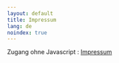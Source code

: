 ```yaml
---
layout: default
title: Impressum
lang: de
noindex: true
---
```


<div id="legal-holder">
  <!-- Fallback for no-JS visitors -->
  <noscript>
    <p>Zugang ohne Javascript : <a href="{{ site.url_legal }}">Impressum</a></p>
  </noscript>

  <!-- Frame starts empty -->
  <iframe id="frame" loading="lazy" style="width:100%; height:110vh; border:none;"></iframe>
</div>

<script>
document.addEventListener("DOMContentLoaded", () => {
  const delay = 1000 + Math.random() * 500;          // 1-1.5 s
  setTimeout(() => {
    document.getElementById("frame").src = "{{ site.url_legal }}";
  }, delay);
});
</script>

---

JavaScript wird benötigt, um das Impressum anzuzeigen.
